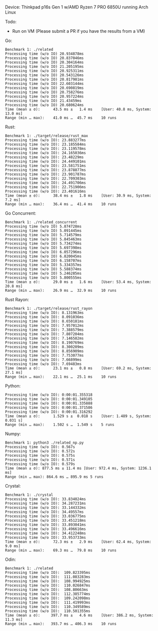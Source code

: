 Device: Thinkpad p16s Gen 1 w/AMD Ryzen 7 PRO 6850U running Arch Linux

Todo:

-   Run on VM (Please submit a PR if you have the results from a VM)

Go:

    Benchmark 1: ./related
    Processing time (w/o IO) 20.934878ms
    Processing time (w/o IO) 20.837046ms
    Processing time (w/o IO) 20.304164ms
    Processing time (w/o IO) 21.205195ms
    Processing time (w/o IO) 20.925311ms
    Processing time (w/o IO) 20.543126ms
    Processing time (w/o IO) 20.817981ms
    Processing time (w/o IO) 22.603144ms
    Processing time (w/o IO) 20.690819ms
    Processing time (w/o IO) 20.758276ms
    Processing time (w/o IO) 20.957224ms
    Processing time (w/o IO) 21.43459ms
    Processing time (w/o IO) 20.680624ms
    Time (mean ± σ):      43.5 ms ±   1.4 ms    [User: 40.8 ms, System: 13.0 ms]
    Range (min … max):    41.0 ms …  45.7 ms    10 runs

Rust:

    Benchmark 1: ./target/release/rust_max
    Processing time (w/o IO): 23.883277ms
    Processing time (w/o IO): 23.185584ms
    Processing time (w/o IO): 23.119578ms
    Processing time (w/o IO): 24.165036ms
    Processing time (w/o IO): 23.48229ms
    Processing time (w/o IO): 24.449101ms
    Processing time (w/o IO): 23.581751ms
    Processing time (w/o IO): 23.878877ms
    Processing time (w/o IO): 23.901787ms
    Processing time (w/o IO): 22.709303ms
    Processing time (w/o IO): 24.491706ms
    Processing time (w/o IO): 22.751906ms
    Processing time (w/o IO): 23.401616ms
    Time (mean ± σ):      38.4 ms ±   1.8 ms    [User: 30.9 ms, System: 7.2 ms]
    Range (min … max):    36.4 ms …  41.4 ms    10 runs

Go Concurrent:

    Benchmark 1: ./related_concurrent
    Processing time (w/o IO) 5.874728ms
    Processing time (w/o IO) 5.091445ms
    Processing time (w/o IO) 5.714579ms
    Processing time (w/o IO) 5.845463ms
    Processing time (w/o IO) 5.734274ms
    Processing time (w/o IO) 5.697398ms
    Processing time (w/o IO) 6.057296ms
    Processing time (w/o IO) 6.820045ms
    Processing time (w/o IO) 6.158707ms
    Processing time (w/o IO) 5.334357ms
    Processing time (w/o IO) 5.588374ms
    Processing time (w/o IO) 5.246285ms
    Processing time (w/o IO) 5.800555ms
    Time (mean ± σ):      29.0 ms ±   1.6 ms    [User: 53.4 ms, System: 20.8 ms]
    Range (min … max):    26.9 ms …  32.9 ms    10 runs

Rust Rayon:

    Benchmark 1: ./target/release/rust_rayon
    Processing time (w/o IO): 8.131963ms
    Processing time (w/o IO): 8.091036ms
    Processing time (w/o IO): 8.650181ms
    Processing time (w/o IO): 7.957012ms
    Processing time (w/o IO): 7.388579ms
    Processing time (w/o IO): 7.807204ms
    Processing time (w/o IO): 7.146582ms
    Processing time (w/o IO): 8.190769ms
    Processing time (w/o IO): 8.300209ms
    Processing time (w/o IO): 8.856909ms
    Processing time (w/o IO): 7.753077ms
    Processing time (w/o IO): 7.66899ms
    Processing time (w/o IO): 7.69483ms
    Time (mean ± σ):      23.1 ms ±   0.8 ms    [User: 69.2 ms, System: 27.1 ms]
    Range (min … max):    22.1 ms …  25.1 ms    10 runs

Python:

    Processing time (w/o IO): 0:00:01.355318
    Processing time (w/o IO): 0:00:01.349105
    Processing time (w/o IO): 0:00:01.335888
    Processing time (w/o IO): 0:00:01.371586
    Processing time (w/o IO): 0:00:01.316292
    Time (mean ± σ):      1.529 s ±  0.018 s    [User: 1.489 s, System: 0.031 s]
    Range (min … max):    1.502 s …  1.549 s    5 runs

Numpy:

    Benchmark 1: python3 ./related_np.py
    Processing time (w/o IO): 0.567s
    Processing time (w/o IO): 0.572s
    Processing time (w/o IO): 0.575s
    Processing time (w/o IO): 0.571s
    Processing time (w/o IO): 0.579s
    Time (mean ± σ): 877.5 ms ± 11.4 ms [User: 972.4 ms, System: 1236.1 ms]
    Range (min … max): 864.6 ms … 895.9 ms 5 runs

Crystal:

    Benchmark 1: ./crystal
    Processing time (w/o IO): 33.834024ms
    Processing time (w/o IO): 34.287231ms
    Processing time (w/o IO): 33.144332ms
    Processing time (w/o IO): 34.49557ms
    Processing time (w/o IO): 33.036775ms
    Processing time (w/o IO): 33.451218ms
    Processing time (w/o IO): 33.893041ms
    Processing time (w/o IO): 33.496616ms
    Processing time (w/o IO): 34.412248ms
    Processing time (w/o IO): 33.953733ms
    Time (mean ± σ):      72.3 ms ±   2.9 ms    [User: 62.4 ms, System: 9.0 ms]
    Range (min … max):    69.3 ms …  79.8 ms    10 runs

Odin:

    Benchmark 1: ./related
    Processing time (w/o IO):  109.823395ms
    Processing time (w/o IO):  111.083283ms
    Processing time (w/o IO):  108.994925ms
    Processing time (w/o IO):  110.026847ms
    Processing time (w/o IO):  108.80663ms
    Processing time (w/o IO):  112.385774ms
    Processing time (w/o IO):  109.242098ms
    Processing time (w/o IO):  111.419993ms
    Processing time (w/o IO):  110.349589ms
    Processing time (w/o IO):  110.501355ms
    Time (mean ± σ):     397.7 ms ±   4.6 ms    [User: 386.2 ms, System: 11.3 ms]
    Range (min … max):   393.7 ms … 406.3 ms    10 runs

